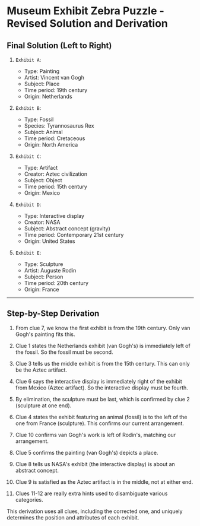 # Museum Exhibit Zebra Puzzle - Revised Solution and Derivation

## Final Solution (Left to Right)

1. `Exhibit A`:
   - Type: Painting
   - Artist: Vincent van Gogh
   - Subject: Place
   - Time period: 19th century
   - Origin: Netherlands

2. `Exhibit B`:
   - Type: Fossil
   - Species: Tyrannosaurus Rex
   - Subject: Animal
   - Time period: Cretaceous
   - Origin: North America

3. `Exhibit C`:
   - Type: Artifact
   - Creator: Aztec civilization
   - Subject: Object
   - Time period: 15th century
   - Origin: Mexico

4. `Exhibit D`:
   - Type: Interactive display
   - Creator: NASA
   - Subject: Abstract concept (gravity)
   - Time period: Contemporary 21st century
   - Origin: United States

5. `Exhibit E`:
   - Type: Sculpture
   - Artist: Auguste Rodin
   - Subject: Person
   - Time period: 20th century
   - Origin: France

___

## Step-by-Step Derivation

1. From clue 7, we know the first exhibit is from the 19th century. Only van Gogh's painting fits this.

2. Clue 1 states the Netherlands exhibit (van Gogh's) is immediately left of the fossil. So the fossil must be second.

3. Clue 3 tells us the middle exhibit is from the 15th century. This can only be the Aztec artifact.

4. Clue 6 says the interactive display is immediately right of the exhibit from Mexico (Aztec artifact). So the interactive display must be fourth.

5. By elimination, the sculpture must be last, which is confirmed by clue 2 (sculpture at one end).

6. Clue 4 states the exhibit featuring an animal (fossil) is to the left of the one from France (sculpture). This confirms our current arrangement.

7. Clue 10 confirms van Gogh's work is left of Rodin's, matching our arrangement.

8. Clue 5 confirms the painting (van Gogh's) depicts a place.

9. Clue 8 tells us NASA's exhibit (the interactive display) is about an abstract concept.

10. Clue 9 is satisfied as the Aztec artifact is in the middle, not at either end.

11. Clues 11-12 are really extra hints used to disambiguate various categories.

This derivation uses all clues, including the corrected one, and uniquely determines the position and attributes of each exhibit.
